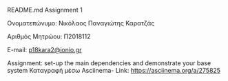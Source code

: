 README.md
Assignment 1

Ονοματεπώνυμο: Νικόλαος Παναγιώτης Καρατζάς

Αριθμός Μητρώου: Π2018112

E-mail: p18kara2@ionio.gr

Assignment: set-up the main dependencies and demonstrate your base system
Καταγραφή μέσω Asciinema- Link:
https://asciinema.org/a/275825
